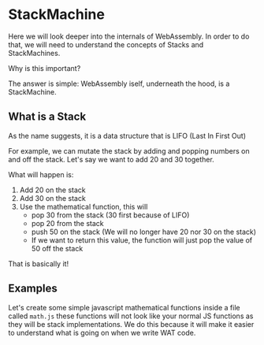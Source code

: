 # StackMachine

Here we will look deeper into the internals of WebAssembly. In order to do that, we will need to understand the concepts of Stacks and StackMachines.

Why is this important?

The answer is simple: WebAssembly iself, underneath the hood, is a StackMachine.

## What is a Stack

As the name suggests, it is a data structure that is LIFO (Last In First Out)

For example, we can mutate the stack by adding and popping numbers on and off the stack.
Let's say we want to add 20 and 30 together.

What will happen is:
1. Add 20 on the stack
2. Add 30 on the stack
3. Use the mathematical function, this will
    - pop 30 from the stack (30 first because of LIFO)
    - pop 20 from the stack
    - push 50 on the stack (We will no longer have 20 nor 30 on the stack)
    - If we want to return this value, the function will just pop the value of 50 off the stack

That is basically it!

## Examples

Let's create some simple javascript mathematical functions inside a file called `math.js`
these functions will not look like your normal JS functions as they will be stack implementations.
We do this because it will make it easier to understand what is going on when we write WAT code.